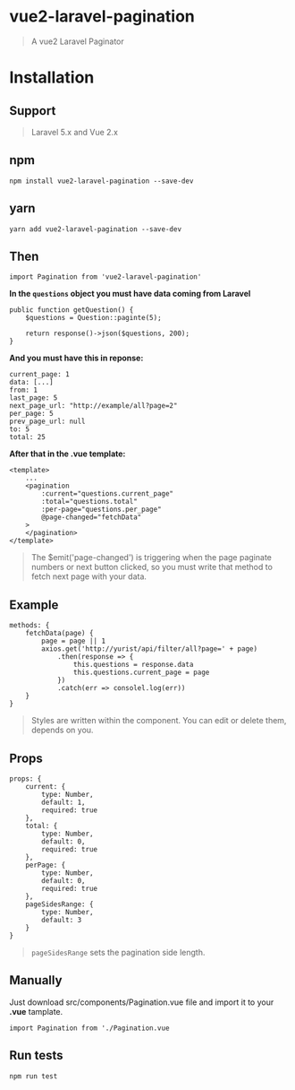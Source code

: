 # vue2-laravel-pagination

> A vue2 Laravel Paginator

# Installation

## Support
> Laravel 5.x and Vue 2.x
## npm
```
npm install vue2-laravel-pagination --save-dev
```
## yarn
```
yarn add vue2-laravel-pagination --save-dev
```
## Then
```$xslt
import Pagination from 'vue2-laravel-pagination'
```
**In the `questions` object you must have data coming from Laravel**
```$xslt
public function getQuestion() {
    $questions = Question::paginte(5);

    return response()->json($questions, 200);
}
```
**And you must have this in reponse:**
```$xslt
current_page: 1
data: [...]
from: 1
last_page: 5
next_page_url: "http://example/all?page=2"
per_page: 5
prev_page_url: null
to: 5
total: 25
```
**After that in the .vue template:**
```$xslt
<template>
    ...
    <pagination
        :current="questions.current_page"
        :total="questions.total"
        :per-page="questions.per_page"
        @page-changed="fetchData"
    >
    </pagination>
</template>
```
> The $emit('page-changed') is triggering when the page paginate numbers or next button clicked, so you must write that method to fetch next page with your data.
## Example
```
methods: {
    fetchData(page) {
        page = page || 1
        axios.get('http://yurist/api/filter/all?page=' + page)
            .then(response => {
                this.questions = response.data
                this.questions.current_page = page
            })
            .catch(err => consolel.log(err))
    }
}
````
> Styles are written within the component. You can edit or delete them, depends on you.
## Props
```
props: {
    current: {
        type: Number,
        default: 1,
        required: true
    },
    total: {
        type: Number,
        default: 0,
        required: true
    },
    perPage: {
        type: Number,
        default: 0,
        required: true
    },
    pageSidesRange: {
        type: Number,
        default: 3
    }
}
```
> `pageSidesRange` sets the pagination side length.

## Manually
Just download src/components/Pagination.vue file and import it to your **.vue** tamplate.
```$xslt
import Pagination from './Pagination.vue
```

## Run tests
```
npm run test
```
